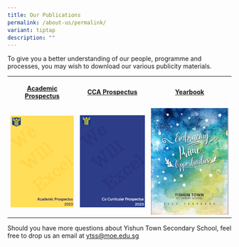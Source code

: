 ```yaml
---
title: Our Publications
permalink: /about-us/permalink/
variant: tiptap
description: ""
---
```

<p>To give you a better understanding of our people, programme and processes,
you may wish to download our various publicity materials.</p>
<table>
<tbody>
<tr>
<th rowspan="1" colspan="1">
<p><a href="https://drive.google.com/drive/folders/1tqMcCv0SbiQpHUGUK8CcD2Xj_8pWUs1Z" rel="noopener noreferrer nofollow" target="_blank">Academic Prospectus</a>
</p>
</th>
<th rowspan="1" colspan="1">
<p><a href="https://drive.google.com/drive/folders/1tqMcCv0SbiQpHUGUK8CcD2Xj_8pWUs1Z" rel="noopener noreferrer nofollow" target="_blank">CCA Prospectus</a>
</p>
</th>
<th rowspan="1" colspan="1">
<p><a href="https://drive.google.com/drive/folders/1tqMcCv0SbiQpHUGUK8CcD2Xj_8pWUs1Z" rel="noopener noreferrer nofollow" target="_blank">Yearbook</a>
</p>
</th>
</tr>
<tr>
<td rowspan="1" colspan="1">
<div class="isomer-image-wrapper">
<img style="width: 100%" height="auto" width="100%" alt="" src="/images/academic%20prospectus%202023.png">
</div>
</td>
<td rowspan="1" colspan="1">
<div class="isomer-image-wrapper">
<img style="width: 100%" height="auto" width="100%" alt="" src="/images/cca%20prospectus%202023.png">
</div>
</td>
<td rowspan="1" colspan="1">
<div class="isomer-image-wrapper">
<img style="width: 100%" height="auto" width="100%" alt="" src="/images/Screenshot_2024_04_21_at_5_47_07_PM.png">
</div>
</td>
</tr>
</tbody>
</table>
<p>Should you have more questions about Yishun Town Secondary School, feel
free to drop us an email at <a href="ytss@moe.edu.sg" rel="noopener noreferrer nofollow" target="_blank">ytss@moe.edu.sg</a>
</p>